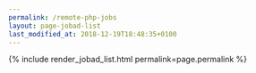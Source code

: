 ```yaml
---
permalink: /remote-php-jobs
layout: page-jobad-list
last_modified_at: 2018-12-19T18:48:35+0100
---
```

{% include render_jobad_list.html permalink=page.permalink %}
